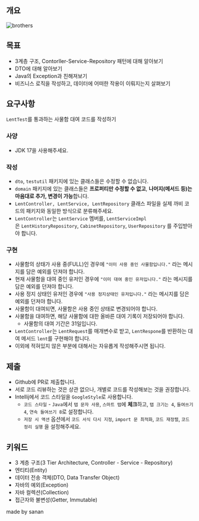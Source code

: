 ## **개요**

![brothers](https://github.com/42cabi/on-boarding/assets/105692206/a413ff4a-e037-4bdd-8838-5645f105c100)


## **목표**

- 3계층 구조, Contorller-Service-Repository 패턴에 대해 알아보기
- DTO에 대해 알아보기
- Java의 Exception과 친해져보기
- 비즈니스 로직을 작성하고, 데이터에 어떠한 작용이 이뤄지는지 살펴보기

## **요구사항**

`LentTest`를 통과하는 사물함 대여 코드를 작성하기

### **사양**

- JDK 17을 사용해주세요.

### **작성**

- `dto`, `testutil` 패키지에 있는 클래스들은 수정할 수 없습니다.
- `domain` 패키지에 있는 클래스들은 **프로퍼티만 수정할 수 없고**, **나머지(메서드 등)는 마음대로 추가, 변경이 가능**합니다.
- `LentController, LentService, LentRepository` 클래스 파일을 실제 까비 코드의 패키지와 동일한 방식으로 분류해주세요.
- `LentController`는 `LentService` 멤버를, `LentServiceImpl`은 `LentHistoryRepository`, `CabinetRepository`, `UserRepository` 를 주입받아야 합니다.

### **구현**

- 사물함의 상태가 사용 중(FULL)인 경우에 `"이미 사용 중인 사물함입니다."` 라는 메시지를 담은 예외를 던져야 합니다.
- 현재 사물함을 대여 중인 유저인 경우에 `"이미 대여 중인 유저입니다."` 라는 메시지를 담은 예외를 던져야 합니다.
- 사용 정지 상태인 유저인 경우에 `"사용 정지상태인 유저입니다."` 라는 메시지를 담은 예외를 던져야 합니다.
- 사물함이 대여되면, 사물함은 사용 중인 상태로 변경되어야 합니다.
- 사물함을 대여하면, 해당 사물함에 대한 올바른 대여 기록이 저장되어야 합니다.
    - 사물함의 대여 기간은 31일입니다.
- `LentController`는 `LentRequest`를 매개변수로 받고, `LentRespone`를 반환하는 대여 메서드 `lent`를 구현해야 합니다.
- 이외에 적혀있지 않은 부분에 대해서는 자유롭게 작성해주시면 됩니다.

## **제출**

- Github에 PR로 제출합니다.
- 서로 코드 리뷰하는 것은 상관 없으나, 개별로 코드를 작성해보는 것을 권장합니다.
- Intellij에서 코드 스타일을 `GoogleStyle`로 사용합니다.
    - `코드 스타일` - `Java`에서 `탭 문자 사용`, `스마트 탭`에 **체크**하고, `탭 크기는 4`, `들여쓰기 4`, `연속 들여쓰기 8`로 설정합니다.
    - `저장 시 액션` 옵션에서 `코드 서식 다시 지정`, `import 문 최적화`, `코드 재정렬`, `코드 정리 실행` 을 설정해주세요.

## **키워드**

- 3 계층 구조(3 Tier Architecture, Controller - Service - Repository)
- 엔티티(Entity)
- 데이터 전송 객체(DTO, Data Transfer Object)
- 자바의 예외(Exception)
- 자바 컬렉션(Collection)
- 접근자와 불변성(Getter, Immutable)

made by sanan
